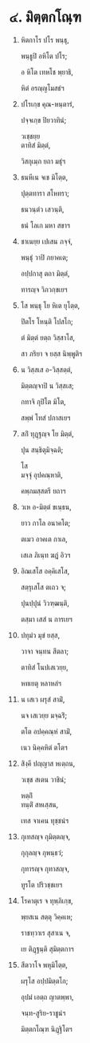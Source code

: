 <h1>๔. มิตฺตกโณฺฑ</h1>
<ol>
<li>
หิตกาโร ปโร พนฺธุ,  
  
พนฺธูปิ อหิโต ปโร;  
  
อ หิโต เทหโช พฺยาธิ,  
  
หิตํ อรญฺญโมสธํฯ  
</li>
  
<li>
ปโรเกฺข คุณ-หนฺตารํ,  
  
ปจฺจเกฺข ปิยวาทินํ;  
  
วเชฺชยฺย  
ตาทิสํ มิตฺตํ,  
  
วิสกุเมฺภ ยถา มธุํฯ  
</li>
  
<li>
ธนหีเน จเช มิโตฺต,  
  
ปุตฺตทารา สโหทรา;  
  
ธนวนฺตํว เสวนฺติ,  
  
ธนํ โลเก มหา สขาฯ  
</li>
  
<li>
ชาเนยฺย เปเสน ภจฺจํ,  
  
พนฺธุํ วาปิ ภยาคเต;  
  
อปฺปกาสุ ตถา มิตฺตํ,  
  
ทารญฺจ วิภวกฺขเยฯ  
</li>
  
<li>
โส พนฺธุ โย หิเต ยุโตฺต,  
  
ปิตโร โหนฺติ โปสโก;  
  
ตํ มิตฺตํ ยตฺถ วิสฺสาโส,  
  
สา ภริยา จ ยสฺส นิพฺพูติฯ  
</li>
  
<li>
น วิสฺสเส อ-วิสฺสตฺตํ,  
  
มิตฺตญฺจาปิ น วิสฺสเส;  
  
กทาจิ กุปิโต มิโต,  
  
สพฺพํ โทสํ ปกาสเยฯ  
</li>
  
<li>
สกิํ ทุฎฺฐญฺจ โย มิตฺตํ,  
  
ปุน สนฺธิตุมิจฺฉติ;  
  
โส  
มจฺจุํ อุปคณฺหาติ,  
  
คพฺภมสฺสตรี ยถาฯ  
</li>
  
<li>
วเห อ-มิตฺตํ ขเนฺธน,  
  
ยาว กาโล อนาคโต;  
  
ตเมว อาคเต กาเล,  
  
เสเล ภิเนฺท ฆฎํ อิวฯ  
</li>
  
<li>
อิณเสโส อคฺคิเสโส,  
  
สตฺรุเสโส ตเถว จ;  
  
ปุนปฺปุนํ วิวฑฺฒนฺติ,  
  
ตสฺมา เสสํ น การเยฯ  
</li>
  
<li>
ปทุมํว มุขํ ยสฺส,  
  
วาจา จนฺทน สีตลา;  
  
ตาทิสํ โนปเสเวยฺย,  
  
หทเยตุ หลาหลํฯ  
</li>
  
<li>
น เสเว ผรุสํ สามิํ,  
  
นจ เสเวยฺย มจฺฉริํ;  
  
ตโต อปคฺคณฺหํ สามิํ,  
  
เนว นิคฺคหิตํ ตโตฯ  
</li>
  
<li>
สิงฺคี ปญฺญาส หเตฺถน,  
  
วเชฺช สเตน วาชินํ;  
  
หตฺถิํ  
ทนฺติํ สหเสฺสน,  
  
เทส จาเคน ทุชฺชนํฯ  
</li>
  
<li>
กุเทสญฺจ กุมิตฺตญฺจ,  
  
กุกุลญฺจ กุพนฺธวํ;  
  
กุทารญฺจ กุทาสญฺจ,  
  
ทูรโต ปริวชฺชเยฯ  
</li>
  
<li>
โรคาตุเร จ ทุพฺภิเกฺข,  
  
พฺยสเน สตฺตุ วิคฺคเห;  
  
ราชทฺวาเร สุสาเน จ,  
  
เย ติฎฺฐนฺติ สุมิตฺตกาฯ  
</li>
  
<li>
สีตวาโจ พหุมิโตฺต,  
  
ผรุโส อปฺปมิตฺตโก;  
  
อุปมํ เอตฺถ ญาตพฺพา,  
  
จนฺท-สูริย-ราชูนํฯ  
</li>
  
มิตฺตกโณฺฑ นิฎฺฐิโตฯ  
</li>
  
  
  
  
  